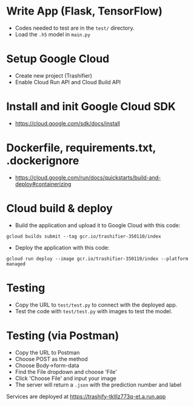 # Write App (Flask, TensorFlow)

- Codes needed to test are in the `test/` directory.
- Load the `.h5` model in `main.py`

# Setup Google Cloud

- Create new project (Trashifier)
- Enable Cloud Run API and Cloud Build API

# Install and init Google Cloud SDK

- https://cloud.google.com/sdk/docs/install

# Dockerfile, requirements.txt, .dockerignore

- https://cloud.google.com/run/docs/quickstarts/build-and-deploy#containerizing

# Cloud build & deploy

- Build the application and upload it to Google Cloud with this code:

```
gcloud builds submit --tag gcr.io/trashifier-350110/index
```

- Deploy the application with this code:

```
gcloud run deploy --image gcr.io/trashifier-350110/index --platform managed
```

# Testing

- Copy the URL to `test/test.py` to connect with the deployed app.
- Test the code with `test/test.py` with images to test the model.

# Testing (via Postman)

- Copy the URL to Postman
- Choose POST as the method
- Choose Body->form-data
- Find the File dropdown and choose 'File'
- Click 'Choose File' and input your image
- The server will return a `.json` with the prediction number and label

Services are deployed at https://trashify-tklllz773q-et.a.run.app

